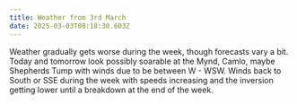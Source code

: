 ```yaml
---
title: Weather from 3rd March
date: 2025-03-03T08:18:30.603Z
---
```

Weather gradually gets worse during the week, though forecasts vary a bit.  Today and tomorrow look possibly soarable at the Mynd, Camlo, maybe Shepherds Tump with winds due to be between W - WSW.  Winds back to South or SSE during the week with speeds increasing and the inversion getting lower until a breakdown at the end of the week.